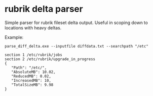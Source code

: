 # rubrik delta parser

Simple parser for rubrik fileset delta output. Useful in scoping down to locations with heavy deltas.

Example:

`parse_diff_delta.exe --inputfile diffdata.txt --searchpath "/etc"`

```
section 1 /etc/rubrik/jobs
section 2 /etc/rubrik/upgrade_in_progress
{
   "Path": "/etc/",
   "AbsoluteMB": 10.02,
   "ReducedMB": 0.02,
   "IncreasedMB": 10,
   "TotalSizeMB": 9.98
}
```